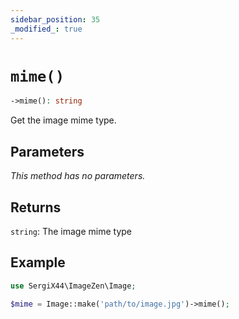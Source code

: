 ```yaml
---
sidebar_position: 35
_modified_: true
---
```

# `mime()`

```php
->mime(): string
```
Get the image mime type.

## Parameters

<i>This method has no parameters.</i>

## Returns

`string`: The image mime type

## Example

```php
use SergiX44\ImageZen\Image;

$mime = Image::make('path/to/image.jpg')->mime();

```
